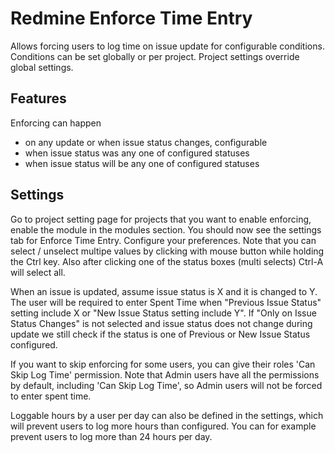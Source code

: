 # Redmine Enforce Time Entry

Allows forcing users to log time on issue update for configurable conditions. Conditions can be set globally or
per project. Project settings override global settings.


## Features

Enforcing can happen

* on any update or when issue status changes, configurable
* when issue status was any one of configured statuses
* when issue status will be any one of configured statuses


## Settings

Go to project setting page for projects that you want to enable enforcing, enable the module in the modules section. You should now see
the settings tab for Enforce Time Entry. Configure your preferences. Note that you can select / unselect multipe values by clicking with mouse button
while holding the Ctrl key. Also after clicking one of the status boxes (multi selects) Ctrl-A will select all.

When an issue is updated, assume issue status is X and it is changed to Y. The user will be required to enter Spent Time when
"Previous Issue Status" setting include X or "New Issue Status setting include Y". If "Only on Issue Status Changes" is not selected
and issue status does not change during update we still check if the status is one of Previous or New Issue Status configured.

If you want to skip enforcing for some users, you can give their roles 'Can Skip Log Time' permission. Note
that Admin users have all the permissions by default, including 'Can Skip Log Time', so Admin users will not be forced to enter
spent time.

Loggable hours by a user per day can also be defined in the settings, which will prevent users to log more hours than configured. You can for example
prevent users to log more than 24 hours per day.


